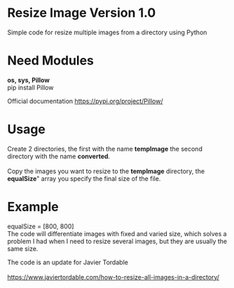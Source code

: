 # Resize Image Version 1.0
Simple code for resize multiple images from a directory using Python

# Need Modules
<b>os, sys, Pillow</b><br>
pip install Pillow

Official documentation
https://pypi.org/project/Pillow/

# Usage
Create 2 directories, the first with the name <b>tempImage</b> the second directory with the name <b>converted</b>.<br><br>
Copy the images you want to resize to the <b>tempImage</b> directory, the <b>equalSize</b>" array you specify the final size of the file.

# Example
equalSize = [800, 800]<br>
The code will differentiate images with fixed and varied size, which solves a problem I had when I need to resize several images, but they are usually the same size.

The code is an update for Javier Tordable<br><br>
https://www.javiertordable.com/how-to-resize-all-images-in-a-directory/